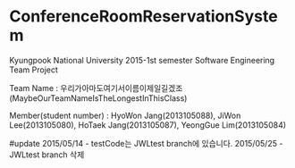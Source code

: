 # ConferenceRoomReservationSystem
Kyungpook National University 2015-1st semester Software Engineering Team Project

Team Name : 우리가아마도여기서이름이제일길겠조(MaybeOurTeamNameIsTheLongestInThisClass)

Member(student number) : HyoWon Jang(2013105088), JiWon Lee(2013105080), HoTaek Jang(2013105087), YeongGue Lim(2013105084)

#update
2015/05/14 - testCode는 JWLtest branch에 있습니다.
2015/05/25 - JWLtest branch 삭제
